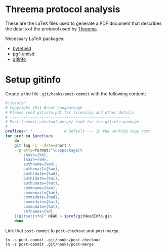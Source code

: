 Threema protocol analysis
=========================

These are the LaTeX files used to generate a PDF document that
describes the details of the protocol used by [Threema](http://threema.ch/en/).

Necessary LaTeX packages:

* [bytefield](http://www.ctan.org/pkg/bytefield)
* [pgf-umlsd](http://www.ctan.org/pkg/pgf-umlsd)
* [gitinfo](http://ctan.org/pkg/gitinfo)

# Setup gitinfo

Create a the file `.git/hooks/post-commit` with the following
content:

```bash
#!/bin/sh
# Copyright 2011 Brent Longborough
# Please read gitinfo.pdf for licencing and other details
# -----------------------------------------------------
# Post-{commit,checkout,merge} hook for the gitinfo package
#
prefixes="."              # Default --- in the working copy root
for pref in $prefixes
	do
	git log -1 --date=short \
	--pretty=format:"\usepackage[%
		shash={%h},
		lhash={%H},
		authname={%an},
		authemail={%ae},
		authsdate={%ad},
		authidate={%ai},
		authudate={%at},
		commname={%an},
		commemail={%ae},
		commsdate={%ad},
		commidate={%ai},
		commudate={%at},
		refnames={%d}
	]{gitsetinfo}" HEAD > $pref/gitHeadInfo.gin
	done
```

Link that `post-commit` to `post-checkout` and `post-merge`.

```
ln -s post-commit .git/hooks/post-checkout
ln -s post-commit .git/hooks/post-merge
```
